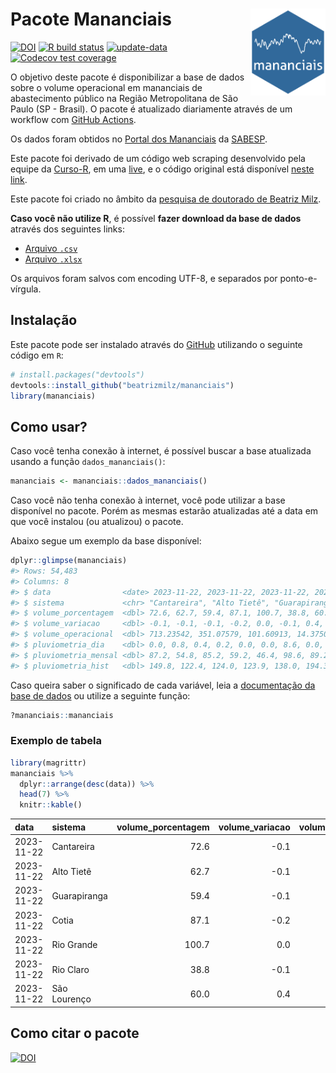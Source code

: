 
<!-- README.md is generated from README.Rmd. Please edit that file -->

# Pacote Mananciais <img src="man/figures/hexlogo.png" align="right" width = "120px"/>

<!-- badges: start -->

[![DOI](https://zenodo.org/badge/DOI/10.5281/zenodo.4733056.svg)](https://doi.org/10.5281/zenodo.4733056)
[![R build
status](https://github.com/beatrizmilz/mananciais/workflows/R-CMD-check/badge.svg)](https://github.com/beatrizmilz/mananciais/actions)
[![update-data](https://github.com/beatrizmilz/mananciais/actions/workflows/2-update_data.yaml/badge.svg)](https://github.com/beatrizmilz/mananciais/actions/workflows/2-update_data.yaml)
[![Codecov test
coverage](https://codecov.io/gh/beatrizmilz/mananciais/branch/master/graph/badge.svg)](https://codecov.io/gh/beatrizmilz/mananciais?branch=master)
<!-- badges: end -->

O objetivo deste pacote é disponibilizar a base de dados sobre o volume
operacional em mananciais de abastecimento público na Região
Metropolitana de São Paulo (SP - Brasil). O pacote é atualizado
diariamente através de um workflow com [GitHub
Actions](https://github.com/beatrizmilz/mananciais/actions).

Os dados foram obtidos no [Portal dos
Mananciais](http://mananciais.sabesp.com.br/Situacao) da
[SABESP](http://site.sabesp.com.br/site/Default.aspx).

Este pacote foi derivado de um código web scraping desenvolvido pela
equipe da [Curso-R](https://www.curso-r.com/), em uma
[live](https://youtu.be/jvZIxrMmOcQ), e o código original está
disponível [neste
link](https://github.com/curso-r/lives/blob/master/drafts/20200730_scraper_sabesp.R).

Este pacote foi criado no âmbito da [pesquisa de doutorado de Beatriz
Milz](https://beatrizmilz.github.io/tese/).

**Caso você não utilize R**, é possível **fazer download da base de
dados** através dos seguintes links:

- [Arquivo
  `.csv`](https://github.com/beatrizmilz/mananciais/raw/master/inst/extdata/mananciais.csv)
- [Arquivo
  `.xlsx`](https://github.com/beatrizmilz/mananciais/blob/master/inst/extdata/mananciais.xlsx?raw=true)

Os arquivos foram salvos com encoding UTF-8, e separados por
ponto-e-vírgula.

## Instalação

Este pacote pode ser instalado através do [GitHub](https://github.com/)
utilizando o seguinte código em `R`:

``` r
# install.packages("devtools")
devtools::install_github("beatrizmilz/mananciais")
library(mananciais)
```

## Como usar?

Caso você tenha conexão à internet, é possível buscar a base atualizada
usando a função `dados_mananciais()`:

``` r
mananciais <- mananciais::dados_mananciais() 
```

Caso você não tenha conexão à internet, você pode utilizar a base
disponível no pacote. Porém as mesmas estarão atualizadas até a data em
que você instalou (ou atualizou) o pacote.

Abaixo segue um exemplo da base disponível:

``` r
dplyr::glimpse(mananciais)
#> Rows: 54,483
#> Columns: 8
#> $ data                <date> 2023-11-22, 2023-11-22, 2023-11-22, 2023-11-22, 2…
#> $ sistema             <chr> "Cantareira", "Alto Tietê", "Guarapiranga", "Cotia…
#> $ volume_porcentagem  <dbl> 72.6, 62.7, 59.4, 87.1, 100.7, 38.8, 60.0, 72.7, 6…
#> $ volume_variacao     <dbl> -0.1, -0.1, -0.1, -0.2, 0.0, -0.1, 0.4, -0.1, -0.2…
#> $ volume_operacional  <dbl> 713.23542, 351.07579, 101.60913, 14.37509, 112.947…
#> $ pluviometria_dia    <dbl> 0.0, 0.8, 0.4, 0.2, 0.0, 0.0, 8.6, 0.0, 0.0, 0.0, …
#> $ pluviometria_mensal <dbl> 87.2, 54.8, 85.2, 59.2, 46.4, 98.6, 89.2, 87.2, 54…
#> $ pluviometria_hist   <dbl> 149.8, 122.4, 124.0, 123.9, 138.0, 194.3, 150.4, 1…
```

Caso queira saber o significado de cada variável, leia a [documentação
da base de
dados](https://beatrizmilz.github.io/mananciais/reference/mananciais.html)
ou utilize a seguinte função:

``` r
?mananciais::mananciais
```

### Exemplo de tabela

``` r
library(magrittr)
mananciais %>% 
  dplyr::arrange(desc(data)) %>% 
  head(7) %>%
  knitr::kable()
```

| data       | sistema      | volume_porcentagem | volume_variacao | volume_operacional | pluviometria_dia | pluviometria_mensal | pluviometria_hist |
|:-----------|:-------------|-------------------:|----------------:|-------------------:|-----------------:|--------------------:|------------------:|
| 2023-11-22 | Cantareira   |               72.6 |            -0.1 |          713.23542 |              0.0 |                87.2 |             149.8 |
| 2023-11-22 | Alto Tietê   |               62.7 |            -0.1 |          351.07579 |              0.8 |                54.8 |             122.4 |
| 2023-11-22 | Guarapiranga |               59.4 |            -0.1 |          101.60913 |              0.4 |                85.2 |             124.0 |
| 2023-11-22 | Cotia        |               87.1 |            -0.2 |           14.37509 |              0.2 |                59.2 |             123.9 |
| 2023-11-22 | Rio Grande   |              100.7 |             0.0 |          112.94709 |              0.0 |                46.4 |             138.0 |
| 2023-11-22 | Rio Claro    |               38.8 |            -0.1 |            5.29619 |              0.0 |                98.6 |             194.3 |
| 2023-11-22 | São Lourenço |               60.0 |             0.4 |           53.26442 |              8.6 |                89.2 |             150.4 |

## Como citar o pacote

[![DOI](https://zenodo.org/badge/DOI/10.5281/zenodo.4733056.svg)](https://doi.org/10.5281/zenodo.4733056)
